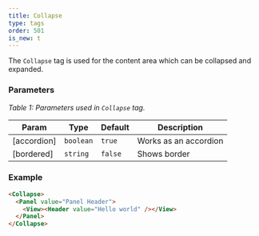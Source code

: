 ```yaml
---
title: Collapse
type: tags
order: 501
is_new: t
---
```


The `Collapse` tag is used for the content area which can be collapsed and expanded.

### Parameters
<i> Table 1: Parameters used in `Collapse` tag. </i>

| Param | Type | Default | Description |
| --- | --- | --- | --- |
| [accordion] | <code>boolean</code> | <code>true</code> | Works as an accordion |
| [bordered] | <code>string</code> | <code>false</code> | Shows border |

### Example
```html
<Collapse>
  <Panel value="Panel Header">
    <View><Header value="Hello world" /></View>
  </Panel>
</Collapse>
```
